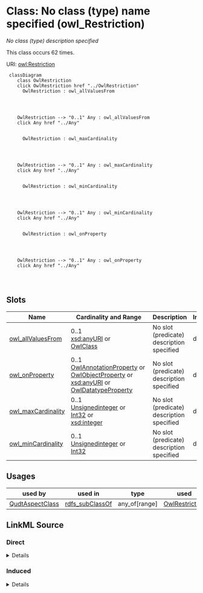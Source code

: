

# Class: No class (type) name specified (owl_Restriction)


_No class (type) description specified_






This class occurs 62 times.


URI: [owl:Restriction](http://www.w3.org/2002/07/owl#Restriction)






```mermaid
 classDiagram
    class OwlRestriction
    click OwlRestriction href "../OwlRestriction"
      OwlRestriction : owl_allValuesFrom
        
          
    
    
    OwlRestriction --> "0..1" Any : owl_allValuesFrom
    click Any href "../Any"

        
      OwlRestriction : owl_maxCardinality
        
          
    
    
    OwlRestriction --> "0..1" Any : owl_maxCardinality
    click Any href "../Any"

        
      OwlRestriction : owl_minCardinality
        
          
    
    
    OwlRestriction --> "0..1" Any : owl_minCardinality
    click Any href "../Any"

        
      OwlRestriction : owl_onProperty
        
          
    
    
    OwlRestriction --> "0..1" Any : owl_onProperty
    click Any href "../Any"

        
      
```




<!-- no inheritance hierarchy -->


## Slots

| Name | Cardinality and Range | Description | Inheritance | Occurrences |
| ---  | --- | --- | --- | --- |
| [owl_allValuesFrom](../slots/owl_allValuesFrom.md) | 0..1 <br/> [xsd:anyURI](http://www.w3.org/2001/XMLSchema#anyURI)&nbsp;or&nbsp;<br />[OwlClass](../classes/OwlClass.md) | No slot (predicate) description specified <br/>  | direct | 20 |
| [owl_onProperty](../slots/owl_onProperty.md) | 0..1 <br/> [OwlAnnotationProperty](../classes/OwlAnnotationProperty.md)&nbsp;or&nbsp;<br />[OwlObjectProperty](../classes/OwlObjectProperty.md)&nbsp;or&nbsp;<br />[xsd:anyURI](http://www.w3.org/2001/XMLSchema#anyURI)&nbsp;or&nbsp;<br />[OwlDatatypeProperty](../classes/OwlDatatypeProperty.md) | No slot (predicate) description specified <br/>  | direct | 62 |
| [owl_maxCardinality](../slots/owl_maxCardinality.md) | 0..1 <br/> [Unsignedinteger](../types/Unsignedinteger.md)&nbsp;or&nbsp;<br />[Int32](../types/Int32.md)&nbsp;or&nbsp;<br />[xsd:integer](http://www.w3.org/2001/XMLSchema#integer) | No slot (predicate) description specified <br/>  | direct | 31 |
| [owl_minCardinality](../slots/owl_minCardinality.md) | 0..1 <br/> [Unsignedinteger](../types/Unsignedinteger.md)&nbsp;or&nbsp;<br />[Int32](../types/Int32.md) | No slot (predicate) description specified <br/>  | direct | 11 |





## Usages

| used by | used in | type | used |
| ---  | --- | --- | --- |
| [QudtAspectClass](../classes/QudtAspectClass.md) | [rdfs_subClassOf](../slots/rdfs_subClassOf.md) | any_of[range] | [OwlRestriction](../classes/OwlRestriction.md) |











## LinkML Source

<!-- TODO: investigate https://stackoverflow.com/questions/37606292/how-to-create-tabbed-code-blocks-in-mkdocs-or-sphinx -->

### Direct

<details>

```yaml
name: owl_Restriction
conforms_to: No schema conformance document specified
annotations:
  count:
    tag: count
    value: 62
description: No class (type) description specified
title: No class (type) name specified
from_schema: sawgraph-kg
rank: 1000
slots:
- owl_allValuesFrom
- owl_onProperty
- owl_maxCardinality
- owl_minCardinality
slot_usage:
  owl_allValuesFrom:
    name: owl_allValuesFrom
    annotations:
      owl_Class:
        tag: owl_Class
        value: 13
      uri:
        tag: uri
        value: 7
  owl_maxCardinality:
    name: owl_maxCardinality
    annotations:
      int32:
        tag: int32
        value: 7
      integer:
        tag: integer
        value: 20
      unsignedinteger:
        tag: unsignedinteger
        value: 4
  owl_minCardinality:
    name: owl_minCardinality
    annotations:
      int32:
        tag: int32
        value: 2
      unsignedinteger:
        tag: unsignedinteger
        value: 9
  owl_onProperty:
    name: owl_onProperty
    annotations:
      owl_AnnotationProperty:
        tag: owl_AnnotationProperty
        value: 1
      owl_DatatypeProperty:
        tag: owl_DatatypeProperty
        value: 2
      owl_ObjectProperty:
        tag: owl_ObjectProperty
        value: 8
      uri:
        tag: uri
        value: 51
class_uri: owl:Restriction

```
</details>

### Induced

<details>

```yaml
name: owl_Restriction
conforms_to: No schema conformance document specified
annotations:
  count:
    tag: count
    value: 62
description: No class (type) description specified
title: No class (type) name specified
from_schema: sawgraph-kg
rank: 1000
slot_usage:
  owl_allValuesFrom:
    name: owl_allValuesFrom
    annotations:
      owl_Class:
        tag: owl_Class
        value: 13
      uri:
        tag: uri
        value: 7
  owl_maxCardinality:
    name: owl_maxCardinality
    annotations:
      int32:
        tag: int32
        value: 7
      integer:
        tag: integer
        value: 20
      unsignedinteger:
        tag: unsignedinteger
        value: 4
  owl_minCardinality:
    name: owl_minCardinality
    annotations:
      int32:
        tag: int32
        value: 2
      unsignedinteger:
        tag: unsignedinteger
        value: 9
  owl_onProperty:
    name: owl_onProperty
    annotations:
      owl_AnnotationProperty:
        tag: owl_AnnotationProperty
        value: 1
      owl_DatatypeProperty:
        tag: owl_DatatypeProperty
        value: 2
      owl_ObjectProperty:
        tag: owl_ObjectProperty
        value: 8
      uri:
        tag: uri
        value: 51
attributes:
  owl_allValuesFrom:
    name: owl_allValuesFrom
    annotations:
      owl_Class:
        tag: owl_Class
        value: 13
      uri:
        tag: uri
        value: 7
    description: No slot (predicate) description specified
    examples:
    - object:
        example_object: qudt:Datatype
        example_object_type: owl_Class
        example_predicate: owl:allValuesFrom
        example_subject: _:B1b94d9e751ffada9b24c828d0fa88371
        example_subject_type: owl_Restriction
    - object:
        example_object: qudt:OrderedType
        example_object_type: uri
        example_predicate: owl:allValuesFrom
        example_subject: _:B54b5f5e01e0d6114012a8c907ebde248
        example_subject_type: owl_Restriction
    from_schema: sawgraph-kg
    rank: 1000
    slot_uri: owl:allValuesFrom
    alias: owl_allValuesFrom
    owner: owl_Restriction
    domain_of:
    - owl_Restriction
    range: Any
    any_of:
    - range: uri
    - range: owl_Class
  owl_onProperty:
    name: owl_onProperty
    annotations:
      owl_AnnotationProperty:
        tag: owl_AnnotationProperty
        value: 1
      owl_DatatypeProperty:
        tag: owl_DatatypeProperty
        value: 2
      owl_ObjectProperty:
        tag: owl_ObjectProperty
        value: 8
      uri:
        tag: uri
        value: 51
    description: No slot (predicate) description specified
    examples:
    - object:
        example_object: qudt:abbreviation
        example_object_type: owl_DatatypeProperty
        example_predicate: owl:onProperty
        example_subject: _:B1483a74553e695096917e036e115647b
        example_subject_type: owl_Restriction
    - object:
        example_object: qudt:basis
        example_object_type: uri
        example_predicate: owl:onProperty
        example_subject: _:B1b94d9e751ffada9b24c828d0fa88371
        example_subject_type: owl_Restriction
    - object:
        example_object: coso:observedProperty
        example_object_type: owl_ObjectProperty
        example_predicate: owl:onProperty
        example_subject: _:B6913f0a64a969f89379ad1e1a3c4555b
        example_subject_type: owl_Restriction
    - object:
        example_object: dct:description
        example_object_type: owl_AnnotationProperty
        example_predicate: owl:onProperty
        example_subject: _:Bd98fe8bdc6e04c95195453fbd99b19cd
        example_subject_type: owl_Restriction
    from_schema: sawgraph-kg
    rank: 1000
    slot_uri: owl:onProperty
    alias: owl_onProperty
    owner: owl_Restriction
    domain_of:
    - owl_Restriction
    range: Any
    any_of:
    - range: owl_AnnotationProperty
    - range: owl_ObjectProperty
    - range: uri
    - range: owl_DatatypeProperty
  owl_maxCardinality:
    name: owl_maxCardinality
    annotations:
      int32:
        tag: int32
        value: 7
      integer:
        tag: integer
        value: 20
      unsignedinteger:
        tag: unsignedinteger
        value: 4
    description: No slot (predicate) description specified
    examples:
    - object:
        example_object: '1'
        example_object_type: int32
        example_predicate: owl:maxCardinality
        example_subject: _:B1483a74553e695096917e036e115647b
        example_subject_type: owl_Restriction
    - object:
        example_object: '1'
        example_object_type: integer
        example_predicate: owl:maxCardinality
        example_subject: _:B1eaf986f62f70bde3920fc763297ba4b
        example_subject_type: owl_Restriction
    - object:
        example_object: '1'
        example_object_type: unsignedinteger
        example_predicate: owl:maxCardinality
        example_subject: _:B2d418fab187385bd606ec62687307b1d
        example_subject_type: owl_Restriction
    from_schema: sawgraph-kg
    rank: 1000
    slot_uri: owl:maxCardinality
    alias: owl_maxCardinality
    owner: owl_Restriction
    domain_of:
    - owl_Restriction
    range: Any
    any_of:
    - range: unsignedinteger
    - range: int32
    - range: integer
  owl_minCardinality:
    name: owl_minCardinality
    annotations:
      int32:
        tag: int32
        value: 2
      unsignedinteger:
        tag: unsignedinteger
        value: 9
    description: No slot (predicate) description specified
    examples:
    - object:
        example_object: '0'
        example_object_type: unsignedinteger
        example_predicate: owl:minCardinality
        example_subject: _:B2d99c95457974d6f9fb58deb3a118f49
        example_subject_type: owl_Restriction
    - object:
        example_object: '0'
        example_object_type: int32
        example_predicate: owl:minCardinality
        example_subject: _:Be739d8ba5c2b46b3967f46b720ce1114
        example_subject_type: owl_Restriction
    from_schema: sawgraph-kg
    rank: 1000
    slot_uri: owl:minCardinality
    alias: owl_minCardinality
    owner: owl_Restriction
    domain_of:
    - owl_Restriction
    range: Any
    any_of:
    - range: unsignedinteger
    - range: int32
class_uri: owl:Restriction

```
</details>